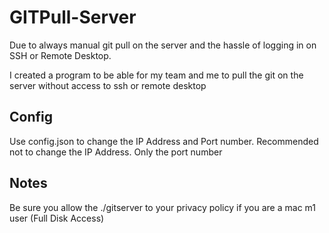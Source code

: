 # GITPull-Server

Due to always manual git pull on the server and the hassle of logging in on SSH or Remote Desktop.

I created a program to be able for my team and me to pull the git on the server without access to ssh or remote desktop

## Config

Use config.json to change the IP Address and Port number. Recommended not to change the IP Address. Only the port number

## Notes

Be sure you allow the ./gitserver to your privacy policy if you are a mac m1 user (Full Disk Access)
